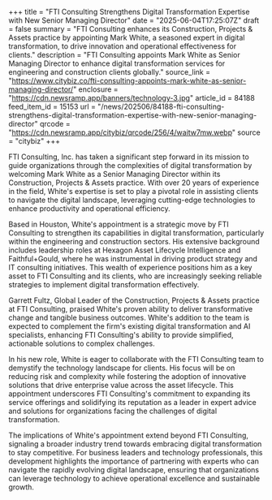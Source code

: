 +++
title = "FTI Consulting Strengthens Digital Transformation Expertise with New Senior Managing Director"
date = "2025-06-04T17:25:07Z"
draft = false
summary = "FTI Consulting enhances its Construction, Projects & Assets practice by appointing Mark White, a seasoned expert in digital transformation, to drive innovation and operational effectiveness for clients."
description = "FTI Consulting appoints Mark White as Senior Managing Director to enhance digital transformation services for engineering and construction clients globally."
source_link = "https://www.citybiz.co/fti-consulting-appoints-mark-white-as-senior-managing-director/"
enclosure = "https://cdn.newsramp.app/banners/technology-3.jpg"
article_id = 84188
feed_item_id = 15153
url = "/news/202506/84188-fti-consulting-strengthens-digital-transformation-expertise-with-new-senior-managing-director"
qrcode = "https://cdn.newsramp.app/citybiz/qrcode/256/4/waitw7mw.webp"
source = "citybiz"
+++

<p>FTI Consulting, Inc. has taken a significant step forward in its mission to guide organizations through the complexities of digital transformation by welcoming Mark White as a Senior Managing Director within its Construction, Projects & Assets practice. With over 20 years of experience in the field, White's expertise is set to play a pivotal role in assisting clients to navigate the digital landscape, leveraging cutting-edge technologies to enhance productivity and operational efficiency.</p><p>Based in Houston, White's appointment is a strategic move by FTI Consulting to strengthen its capabilities in digital transformation, particularly within the engineering and construction sectors. His extensive background includes leadership roles at Hexagon Asset Lifecycle Intelligence and Faithful+Gould, where he was instrumental in driving product strategy and IT consulting initiatives. This wealth of experience positions him as a key asset to FTI Consulting and its clients, who are increasingly seeking reliable strategies to implement digital transformation effectively.</p><p>Garrett Fultz, Global Leader of the Construction, Projects & Assets practice at FTI Consulting, praised White's proven ability to deliver transformative change and tangible business outcomes. White's addition to the team is expected to complement the firm's existing digital transformation and AI specialists, enhancing FTI Consulting's ability to provide simplified, actionable solutions to complex challenges.</p><p>In his new role, White is eager to collaborate with the FTI Consulting team to demystify the technology landscape for clients. His focus will be on reducing risk and complexity while fostering the adoption of innovative solutions that drive enterprise value across the asset lifecycle. This appointment underscores FTI Consulting's commitment to expanding its service offerings and solidifying its reputation as a leader in expert advice and solutions for organizations facing the challenges of digital transformation.</p><p>The implications of White's appointment extend beyond FTI Consulting, signaling a broader industry trend towards embracing digital transformation to stay competitive. For business leaders and technology professionals, this development highlights the importance of partnering with experts who can navigate the rapidly evolving digital landscape, ensuring that organizations can leverage technology to achieve operational excellence and sustainable growth.</p>